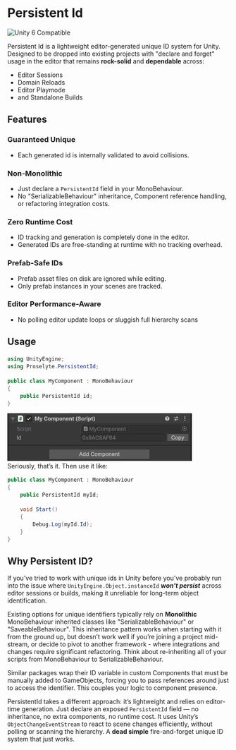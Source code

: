 # Persistent Id
![Unity 6 Compatible](https://img.shields.io/badge/Unity-6.0%2B-green?logo=unity)

Persistent Id is a lightweight editor-generated unique ID system for Unity.  
Designed to be dropped into existing projects with "declare and forget" usage in the editor that remains **rock-solid** and **dependable** across:
- Editor Sessions
- Domain Reloads
- Editor Playmode
- and Standalone Builds

## Features
### Guaranteed Unique
- Each generated id is internally validated to avoid collisions.
### Non-Monolithic
- Just declare a `PersistentId` field in your MonoBehaviour.
- No "SerializableBehaviour" inheritance, Component reference handling, or refactoring integration costs.
### Zero Runtime Cost 
- ID tracking and generation is completely done in the editor.
- Generated IDs are free-standing at runtime with no tracking overhead.
### Prefab-Safe IDs
- Prefab asset files on disk are ignored while editing.
- Only prefab instances in your scenes are tracked.
### Editor Performance-Aware
- No polling editor update loops or sluggish full hierarchy scans

## Usage
```csharp
using UnityEngine;
using Proselyte.PersistentId;

public class MyComponent : MonoBehaviour
{
    public PersistentId id;
}
```
![e1bc4d9fd0b8e9769e44d36bc8d04962.png](./Docs/Images/e1bc4d9fd0b8e9769e44d36bc8d04962.png)  
Seriously, that’s it.
Then use it like:
```csharp
public class MyComponent : MonoBehaviour
{
    public PersistentId myId;

	void Start()
	{
		Debug.Log(myId.Id);
	}
}
```

## Why Persistent ID?
If you've tried to work with unique ids in Unity before you've probably run into the issue where `UnityEngine.Object.instanceId` _**won't persist**_ across editor sessions or builds, making it unreliable for long-term object identification.

Existing options for unique identifiers typically rely on **Monolithic** MonoBehaviour inherited classes like "SerializableBehaviour" or "SaveableBehaviour". This inheritance pattern works when starting with it from the ground up, but doesn’t work well if you’re joining a project mid-stream, or decide to pivot to another framework - where integrations and changes require significant refactoring. Think about re-inheriting all of your scripts from MonoBehaviour to SerializableBehaviour.

Similar packages wrap their ID variable in custom Components that must be manually added to GameObjects, forcing you to pass references around just to access the identifier. This couples your logic to component presence.

PersistentId takes a different approach: it’s lightweight and relies on editor-time generation. Just declare an exposed `PersistentId` field — no inheritance, no extra components, no runtime cost. It uses Unity’s `ObjectChangeEventStream` to react to scene changes efficiently, without polling or scanning the hierarchy. A **dead simple** fire-and-forget unique ID system that just works.
